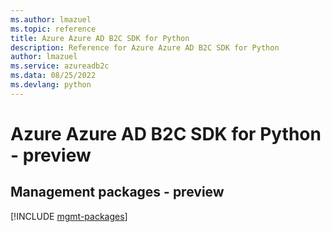 ```yaml
---
ms.author: lmazuel
ms.topic: reference
title: Azure Azure AD B2C SDK for Python
description: Reference for Azure Azure AD B2C SDK for Python
author: lmazuel
ms.service: azureadb2c
ms.data: 08/25/2022
ms.devlang: python
---
```

# Azure Azure AD B2C SDK for Python - preview

## Management packages - preview
[!INCLUDE [mgmt-packages](azure-ad-b2c-mgmt-index.md)]